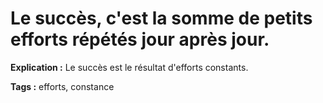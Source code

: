 # Le succès, c'est la somme de petits efforts répétés jour après jour.

**Explication :** Le succès est le résultat d'efforts constants.

**Tags :** efforts, constance
